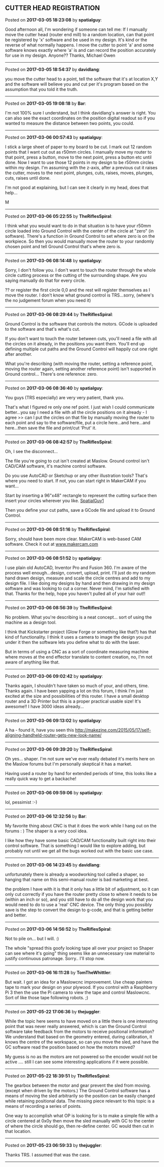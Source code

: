 ## CUTTER HEAD REGISTRATION
Posted on **2017-03-05 18:23:08** by **spatialguy**:

Good afternoon all, I'm wondering if someone can tell me: If I manually move the cutter head (router end mill) to a random location, can that point be registered by 'x' software and be used in my design. It's kind or the reverse of what normally happens. I move the cutter to point 'a' and some software knows exactly where 'a' is and can record the position accurately for use in my design. Anyone?&quest; Thanks, Michael Owen

---

Posted on **2017-03-05 18:54:37** by **davidlang**:

you move the cutter head to a point, tell the software that it's at location X,Y and the software will believe you and cut per it's program based on the assumption that you told it the truth.

---

Posted on **2017-03-05 19:08:18** by **Bar**:

I'm not 100% sure I understand, but I think davidlang's answer is right. You can also see the exact coordinates on the position digital readout so if you wanted to measure the distance between two points, you could.

---

Posted on **2017-03-06 00:57:43** by **spatialguy**:

I stick a large sheet of paper to my board to be cut. I mark out 12 random points that I want cut out as r50mm circles. I manually move my router to that point, press a button, move to the next point, press a button etc until done. Now I want to use those 12 points in my design to be r50mm circles within my design. I'm assuming with the z-axis, after a previous cut it raises the cutter, moves to the next point, plunges, cuts, raises, moves, plunges, cuts, raises until done. 



I'm not good at explaining, but I can see it clearly in my head, does that help...



M

---

Posted on **2017-03-06 05:22:55** by **TheRiflesSpiral**:

I think what you would want to do in that situation is to have your r50mm circle loaded into Ground Control with the center of the circle at "zero" (in software). There's a function in Ground Control to set where zero is on the workpiece. So then you would manually move the router to your randomly chosen point and tell Ground Control that's where zero is.

---

Posted on **2017-03-06 08:14:48** by **spatialguy**:

Sorry, I don't follow you. I don't want to touch the router through the whole circle cutting process or the cutting of the surrounding shape. Are you saying manually do that for every circle.

?&quest; or register the first circle 0,0 and the rest will register themselves as I move the router. I don't know what ground control is TRS...sorry, (where's the no judgement forum when you need it)

---

Posted on **2017-03-06 08:29:44** by **TheRiflesSpiral**:

Ground Control is the software that controls the motors. GCode is uploaded to the software and that's what's cut.



If you don't want to touch the router between cuts, you'll need a file with all the circles on it already, in the positions you want them. You'll end up defining multiple cut paths and the Ground Control will happily cut one right after another.



What you're describing (with moving the router, setting a reference point, moving the router again, setting another reference point) isn't supported in Ground control... There's one reference: zero.

---

Posted on **2017-03-06 08:36:40** by **spatialguy**:

You guys (TRS especially) are very very patient, thank you. 



That's what I figured re only one ref point. I just wish I could communicate better...you say I need a file with all the circle positions on it already - I agree  >> can I put the circles on that file by manually moving the router to each point and say to the software/file, put a circle here...and here...and here...then save the file and print/cut 'Prut' it.

---

Posted on **2017-03-06 08:42:57** by **TheRiflesSpiral**:

Oh, I see the disconnect...



The file you're going to cut isn't created at Maslow. Ground control isn't CAD/CAM software, it's machine control software.



Do you use AutoCAD or Sketchup or any other illustration tools? That's where you need to start. If not, you can start right in MakerCAM if you want...



Start by inserting a 96"x48" rectangle to represent the cutting surface then insert your circles wherever you like. [SpatialGuy1](/images/Lj/nc/Ljnc_spatialguy1.jpg.jpg) 



Then you define your cut paths, save a GCode file and upload it to Ground Control.

---

Posted on **2017-03-06 08:51:16** by **TheRiflesSpiral**:

Sorry, should have been more clear. MakerCAM is web-based CAM software. Check it out at www.makercam.com

---

Posted on **2017-03-06 08:51:52** by **spatialguy**:

I use plain old AutoCAD, Inventor Pro and Fusion 360. I'm aware of the process well enough...design, convert, upload, print. I'll just do my random hand drawn design, measure and scale the circle centres and add to my design file. I like doing my designs by hand and then drawing in my design software and was looking to cut a corner. Never mind, I'm satisfied with that. Thanks for the help, hope you haven't pulled all of your hair out!!

---

Posted on **2017-03-06 08:56:39** by **TheRiflesSpiral**:

No problem. What you're describing is a neat concept... sort of using the machine as a design tool.



I think that Kickstarter project (Glow Forge or something like that?) has that kind of functionality. I think it uses a camera to image the design you put under it then the software lets you define what to do with the laser.



But in terms of using a CNC as a sort of coordinate measuring machine where moves at the end effector translate to content creation, no, I'm not aware of anything like that.

---

Posted on **2017-03-06 09:02:42** by **spatialguy**:

Thanks again, I shouldn't have taken so much of your, and others, time. Thanks again. I have been yapping a lot on this forum, I think I'm just excited at the size and possibilities of this router. I have a small desktop router and a 3D Printer but this is a proper practical usable size! It's awesome!! I have 3000 ideas already...

---

Posted on **2017-03-06 09:13:02** by **spatialguy**:

A ha - found it, have you seen this http://makezine.com/2015/05/17/self-aligning-handheld-router-gets-new-look-name/

---

Posted on **2017-03-06 09:39:20** by **TheRiflesSpiral**:

Oh yes... shaper. I'm not sure we've ever really debated it's merits here on the Maslow forums but I'm personally skeptical it has a market.



Having used a router by hand for extended periods of time, this looks like a really quick way to get a backache!

---

Posted on **2017-03-06 09:59:06** by **spatialguy**:

lol, pessimist :-)

---

Posted on **2017-03-06 12:32:56** by **Bar**:

My favorite thing about CNC is that it does the work while I hang out on the forums : ) The shaper is a very cool idea. 



I like how they have some basic CAD/CAM functionality built right into their control software. That is something I would like to explore adding, but probably not until we get all the bugs worked out with the basic use case.

---

Posted on **2017-03-06 14:23:45** by **davidlang**:

unfortunately there is already a woodworking tool called a shaper, so hanging that name on this semi-manual router is bad marketing at best.



the problem I have with it is that it only has a little bit of adjustment, so it can only cut correctly if you have the router pretty close to where it needs to be (within an inch or so), and you still have to do all the design work that you would need to do to use a 'real' CNC device. The only thing you possibly save is the step to convert the design to g-code, and that is getting better and better.

---

Posted on **2017-03-06 14:56:52** by **TheRiflesSpiral**:

Not to pile on... but I will. :)



The whole "spread this goofy looking tape all over your project so Shaper can see where it's going" thing seems like an unnecessary raw material to justify continuous patronage. Sorry.. I'll stop now.

---

Posted on **2017-03-06 16:11:28** by **TomTheWhittler**:

But wait. I got an idea for a Maslowcnc improvement. Use cheap painters tape to mark your design on your plywood. If you control with a Rasphberry Pi 3 then  the use the Pi camera to view the tape and control Maslowcnc. Sort of like those tape following robots. ;)

---

Posted on **2017-05-22 17:06:36** by **thejuggler**:

While the topic here seems to have moved on a little there is one interesting point that was never really answered, which is can the Ground Control software take feedback from the motors to receive positional information?  We understand that based on the geometry entered, during calibration, it knows the centre of the workspace, so can  you move the sled, and have the GC software read the position based on how the motors moved?

My guess is no as the motors are not powered so the encoder would not be active .... still I can see some interesting applications if it were possible.

---

Posted on **2017-05-22 18:39:51** by **TheRiflesSpiral**:

The gearbox between the motor and gear prevent the sled from moving. (except when driven by the motors.) The Ground Control software has a means of moving the sled arbitrarily so the position can be easily changed while retaining positional data. The missing piece relevant to this topic is a means of recording a series of points.



One way to accomplish what OP is looking for is to make a simple file with a circle centered at 0x0y then move the sled manually with GC to the center of where the circle should go, then re-define center. GC would then cut in that location.

---

Posted on **2017-05-23 06:59:33** by **thejuggler**:

Thanks TRS.  I assumed that was the case.

---

